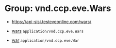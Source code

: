 # Group: vnd.ccp.eve.Wars 

* https://api-sisi.testeveonline.com/wars/ 

* [wars](wars.md) `application/vnd.ccp.eve.Wars`
* [war](war.md) `application/vnd.ccp.eve.War`

